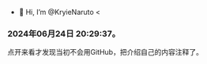- 👋 Hi, I’m @KryieNaruto
<<!---
大学生,英语不好,介绍就用中文吧=-= 看起来好违和
喜爱图形学,虽然在读软件工程专业,国内的资源蛮少的...
大家互利共勉呀!!!!!
<--->

### 2024年06月24日 20:29:37。

点开来看才发现当初不会用GitHub，把介绍自己的内容注释了。
